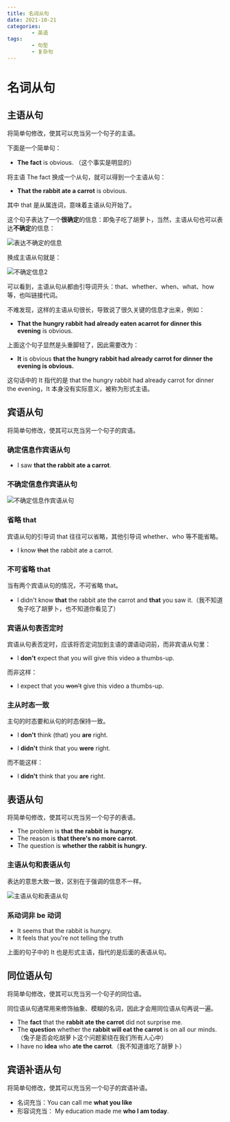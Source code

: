 ```yaml
---
title: 名词从句
date: 2021-10-21
categories:
        - 英语
tags:
        - 句型
        - 复杂句
---
```


# 名词从句

## 主语从句

将简单句修改，使其可以充当另一个句子的主语。

下面是一个简单句：

- **The fact** is obvious. （这个事实是明显的）

将主语 The fact 换成一个从句，就可以得到一个主语从句：

- **That the rabbit ate a carrot** is obvious.

其中 that 是从属连词，意味着主语从句开始了。

这个句子表达了一个**很确定**的信息：即兔子吃了胡萝卜，当然，主语从句也可以表达**不确定**的信息：

![表达不确定的信息](https://gallery.yxzi.xyz/galleries/2022/09/13/%E8%A1%A8%E8%BE%BE%E4%B8%8D%E7%A1%AE%E5%AE%9A%E7%9A%84%E4%BF%A1%E6%81%AF.png)

换成主语从句就是：

![不确定信息2](https://gallery.yxzi.xyz/galleries/2022/09/13/%E4%B8%8D%E7%A1%AE%E5%AE%9A%E4%BF%A1%E6%81%AF2.png)

可以看到，主语从句从都由引导词开头：that、whether、when、what、how 等，也叫链接代词。

不难发现，这样的主语从句很长，导致说了很久关键的信息才出来，例如：

- **That the hungry rabbit had already eaten acarrot for dinner this evening** is obvious.

上面这个句子显然是头重脚轻了，因此需要改为：

- **It** is obvious **that the hungry rabbit had already carrot for dinner the evening is obvious.**

这句话中的 It 指代的是 that the hungry rabbit had already carrot for dinner the evening，It 本身没有实际意义，被称为形式主语。

## 宾语从句

将简单句修改，使其可以充当另一个句子的宾语。

### 确定信息作宾语从句

- I saw **that the rabbit ate a carrot**.

### 不确定信息作宾语从句

![不确定信息作宾语从句](https://gallery.yxzi.xyz/galleries/2022/09/14/%E4%B8%8D%E7%A1%AE%E5%AE%9A%E4%BF%A1%E6%81%AF%E4%BD%9C%E5%AE%BE%E8%AF%AD%E4%BB%8E%E5%8F%A5.png)

### 省略 that

宾语从句的引导词 that 往往可以省略，其他引导词 whether、who 等不能省略。

- I know ~~that~~ the rabbit ate a carrot.

### 不可省略 that

当有两个宾语从句的情况，不可省略 that。

- l didn't know **that** the rabbit ate the carrot and **that** you saw it.（我不知道兔子吃了胡萝卜，也不知道你看见了）

### 宾语从句表否定时

宾语从句表否定时，应该将否定词加到主语的谓语动词前，而非宾语从句里：

- l **don't** expect that you will give this video a thumbs-up.

而非这样：

- l expect that you ~~won't~~ give this video a thumbs-up.

### 主从时态一致

主句的时态要和从句的时态保持一致。

- I **don't** think (that) you **are** right.

- I **didn't** think that you **were** right.

而不能这样：

- I **didn't** think that you **are** right.

## 表语从句

将简单句修改，使其可以充当另一个句子的表语。

- The problem is **that the rabbit is hungry.**
- The reason is **that there's no more carrot**.
- The question is **whether the rabbit is hungry.**

### 主语从句和表语从句

表达的意思大致一致，区别在于强调的信息不一样。

![主语从句和表语从句](https://gallery.yxzi.xyz/galleries/2022/09/14/%E4%B8%BB%E8%AF%AD%E4%BB%8E%E5%8F%A5%E5%92%8C%E8%A1%A8%E8%AF%AD%E4%BB%8E%E5%8F%A5.png)

### 系动词非 be 动词

- lt seems that the rabbit is hungry.
- lt feels that you're not telling the truth

上面的句子中的 It 也是形式主语，指代的是后面的表语从句。

## 同位语从句

将简单句修改，使其可以充当另一个句子的同位语。

同位语从句通常用来修饰抽象、模糊的名词，因此才会用同位语从句再说一遍。

- The **fact** that the **rabbit ate the carrot** did not surprise me.
- The **question** whether the **rabbit will eat the carrot** is on all our minds.（兔子是否会吃胡萝卜这个问题萦绕在我们所有人心中）
- l have no **idea** who **ate the carrot**.（我不知道谁吃了胡萝卜）

## 宾语补语从句

将简单句修改，使其可以充当另一个句子的宾语补语。

- 名词充当：You can call me **what you like**
- 形容词充当： My education made me **who I am today**.
